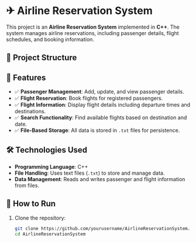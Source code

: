 # ✈ Airline Reservation System

This project is an **Airline Reservation System** implemented in **C++**. The system manages airline reservations, including passenger details, flight schedules, and booking information.

## 📂 Project Structure


## 📜 Features

- ✅ **Passenger Management**: Add, update, and view passenger details.
- ✅ **Flight Reservation**: Book flights for registered passengers.
- ✅ **Flight Information**: Display flight details including departure times and destinations.
- ✅ **Search Functionality**: Find available flights based on destination and date.
- ✅ **File-Based Storage**: All data is stored in `.txt` files for persistence.

## 🛠 Technologies Used

- **Programming Language**: C++
- **File Handling**: Uses text files (`.txt`) to store and manage data.
- **Data Management**: Reads and writes passenger and flight information from files.

## 🚀 How to Run

1. Clone the repository:
   ```sh
   git clone https://github.com/yourusername/AirlineReservationSystem.git
   cd AirlineReservationSystem
